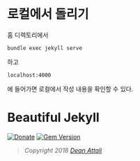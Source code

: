 # 로컬에서 돌리기
홈 디렉토리에서
```
bundle exec jekyll serve
```
하고
```
localhost:4000
```
에 들어가면 로컬에서 작성 내용을 확인할 수 있다.

# Beautiful Jekyll

[![Donate](https://img.shields.io/badge/Donate-PayPal-green.svg)](https://www.paypal.me/daattali/20)
[![Gem Version](https://badge.fury.io/rb/beautiful-jekyll-theme.svg)](https://badge.fury.io/rb/beautiful-jekyll-theme)

> *Copyright 2018 [Dean Attali](http://deanattali.com)*

